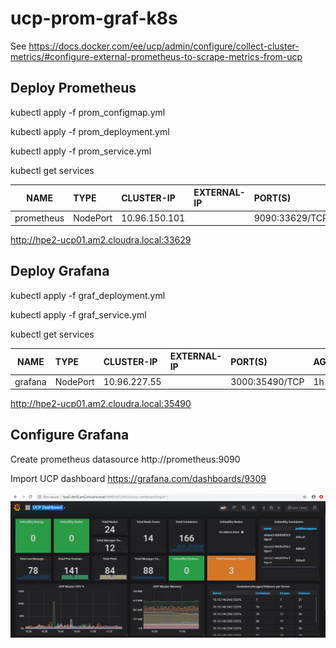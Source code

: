 # ucp-prom-graf-k8s

See https://docs.docker.com/ee/ucp/admin/configure/collect-cluster-metrics/#configure-external-prometheus-to-scrape-metrics-from-ucp


## Deploy Prometheus
kubectl apply -f prom_configmap.yml

kubectl apply -f prom_deployment.yml

kubectl apply -f prom_service.yml

kubectl get services


NAME|                TYPE|        CLUSTER-IP|      EXTERNAL-IP|   PORT(S)       |          AGE|
| ------------- |:-------------|:----------------|:------------|:--------------|:-------------|
prometheus|   NodePort|    10.96.150.101|   <none>|        9090:33629/TCP|   16h|

http://hpe2-ucp01.am2.cloudra.local:33629


## Deploy Grafana
 
kubectl apply -f graf_deployment.yml

kubectl apply -f graf_service.yml

kubectl get services




NAME|         TYPE|        CLUSTER-IP|      EXTERNAL-IP|   PORT(S)|          AGE|
| ------------- |:-------------|:----------------|:------------|:--------------|:-------------|
grafana|      NodePort|    10.96.227.55|    <none>|        3000:35490/TCP|   1h|

http://hpe2-ucp01.am2.cloudra.local:35490


## Configure Grafana

Create prometheus datasource
http://prometheus:9090 


Import UCP dashboard
https://grafana.com/dashboards/9309




![UCP Dashboard](ucp-dashboard.png)
